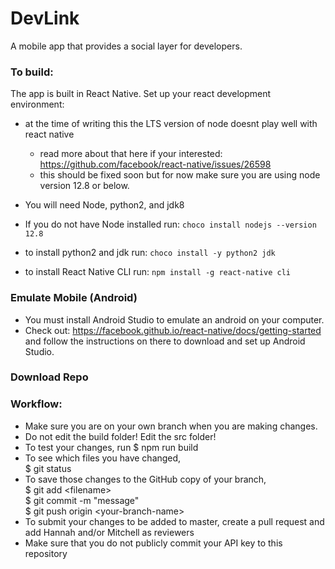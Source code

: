 # DevLink

A mobile app that provides a social layer for developers.

### To build:
The app is built in React Native.
Set up your react development environment:
* at the time of writing this the LTS version of node doesnt play well with react native
    * read more about that here if your interested: https://github.com/facebook/react-native/issues/26598
    * this should be fixed soon but for now make sure you are using node version 12.8 or below. 

* You will need Node, python2, and jdk8
* If you do not have Node installed run:
```choco install nodejs --version 12.8```
* to install python2 and jdk run:
```choco install -y python2 jdk```
* to install React Native CLI run:
```npm install -g react-native cli```

### Emulate Mobile (Android)
* You must install Android Studio to emulate an android on your computer.
* Check out: https://facebook.github.io/react-native/docs/getting-started and follow the instructions on there to download and set up Android Studio.


### Download Repo






### Workflow:
* Make sure you are on your own branch when you are making changes. 
* Do not edit the build folder! Edit the src folder!
* To test your changes, run $ npm run build
* To see which files you have changed,  
$ git status
* To save those changes to the GitHub copy of your branch,  
$ git add &lt;filename&gt;  
$ git commit -m "message"  
$ git push origin &lt;your-branch-name&gt;
* To submit your changes to be added to master, create a pull request and add Hannah and/or Mitchell as reviewers
* Make sure that you do not publicly commit your API key to this repository